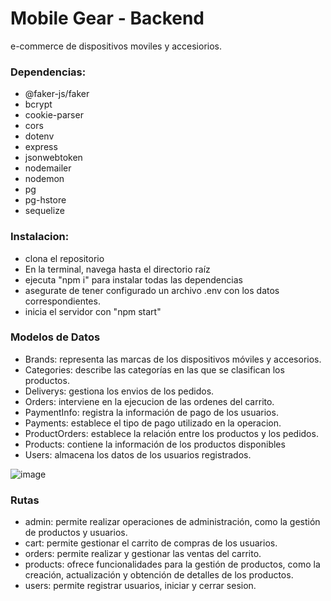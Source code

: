 # Mobile Gear - Backend

e-commerce de dispositivos moviles y accesiorios.

### Dependencias:

- @faker-js/faker
- bcrypt
- cookie-parser
- cors
- dotenv
- express
- jsonwebtoken
- nodemailer
- nodemon
- pg
- pg-hstore
- sequelize

### Instalacion:

- clona el repositorio
- En la terminal, navega hasta el directorio raíz
- ejecuta "npm i" para instalar todas las dependencias
- asegurate de tener configurado un archivo .env con los datos correspondientes.
- inicia el servidor con "npm start"

### Modelos de Datos

- Brands: representa las marcas de los dispositivos móviles y accesorios.
- Categories: describe las categorías en las que se clasifican los productos.
- Deliverys: gestiona los envios de los pedidos.
- Orders: interviene en la ejecucion de las ordenes del carrito.
- PaymentInfo: registra la información de pago de los usuarios.
- Payments: establece el tipo de pago utilizado en la operacion.
- ProductOrders: establece la relación entre los productos y los pedidos.
- Products: contiene la información de los productos disponibles
- Users: almacena los datos de los usuarios registrados.

![image](https://github.com/sheinken88/mobile_gear_back/assets/108558268/82cda780-659b-4158-8234-822087fb68aa)


### Rutas

- admin: permite realizar operaciones de administración, como la gestión de productos y usuarios.
- cart: permite gestionar el carrito de compras de los usuarios.
- orders: permite realizar y gestionar las ventas del carrito.
- products: ofrece funcionalidades para la gestión de productos, como la creación, actualización y obtención de detalles de los productos.
- users: permite registrar usuarios, iniciar y cerrar sesion.
